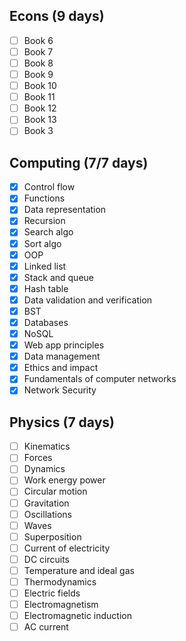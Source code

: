 ## Econs (9 days)
- [ ] Book 6
- [ ] Book 7
- [ ] Book 8
- [ ] Book 9
- [ ] Book 10
- [ ] Book 11
- [ ] Book 12
- [ ] Book 13
- [ ] Book 3
## Computing (7/7 days)
- [x] Control flow
- [x] Functions
- [x] Data representation
- [x] Recursion
- [x] Search algo
- [x] Sort algo
- [x] OOP
- [x] Linked list
- [x] Stack and queue
- [x] Hash table
- [x] Data validation and verification
- [x] BST
- [x] Databases
- [x] NoSQL
- [x] Web app principles
- [x] Data management
- [x] Ethics and impact
- [x] Fundamentals of computer networks
- [x] Network Security
## Physics (7 days)
- [ ] Kinematics
- [ ] Forces
- [ ] Dynamics
- [ ] Work energy power
- [ ] Circular motion
- [ ] Gravitation
- [ ] Oscillations
- [ ] Waves
- [ ] Superposition
- [ ] Current of electricity
- [ ] DC circuits
- [ ] Temperature and ideal gas
- [ ] Thermodynamics
- [ ] Electric fields
- [ ] Electromagnetism
- [ ] Electromagnetic induction
- [ ] AC current